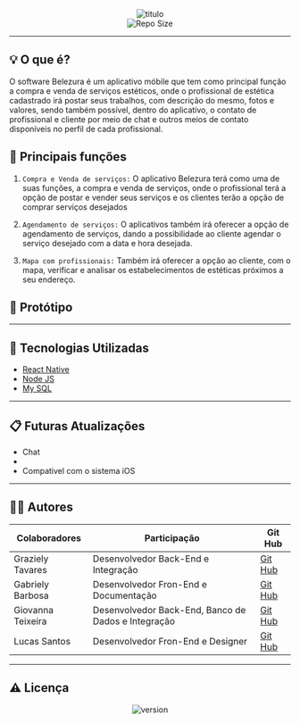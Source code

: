 <div align="center">
  <img src="" alt="titulo"/>
</div>

<div align="center">
  <img src="https://img.shields.io/github/repo-size/Jpzinn654/E-PLANNER-MAIN?style=for-the-badge" alt="Repo Size"/>
</div>
 
 
 ---
## 💡 O que é?
  O software Belezura é um aplicativo móbile que tem como principal função a compra e venda de serviços estéticos, onde o profissional de estética cadastrado irá postar seus trabalhos, com descrição do mesmo, fotos e valores, sendo também possível, dentro do aplicativo, o contato de profissional e cliente por meio de chat e outros meios de contato disponíveis no perfil de cada profissional.
  

## 📱 Principais funções

1. `Compra e Venda de serviços:`
O aplicativo Belezura terá como uma de suas funções, a compra e venda de serviços, onde o profissional terá a opção de postar e vender seus serviços e os clientes terão a opção de comprar serviços desejados

2. `Agendamento de serviços:`
O aplicativos também irá oferecer a opção de agendamento de serviços, dando a possibilidade ao cliente agendar o serviço desejado com a data e hora desejada.

3. `Mapa com profissionais:`
Também irá oferecer a opção ao cliente, com o mapa, verificar e analisar os estabelecimentos de estéticas próximos a seu endereço.



## 🌈 Protótipo

---

  ## 🚀 Tecnologias Utilizadas
  
  - [React Native](https://reactnative.dev/)
  - [Node JS](https://nodejs.org/en/)
  - [My SQL](https://mysql.com)

---
  
  ## 📋 Futuras Atualizações
  
  * Chat 
  * 
  * Compativel com o sistema iOS
 
---
  
  ## 👨‍💻 Autores
  
| Colaboradores                              | Participação                                             |Git Hub                                                |
| -------------------------------------------| -------------------------------------------------------- | ----------------------------------------------------- |
| Graziely Tavares                           | Desenvolvedor Back-End e Integração                      |[Git Hub](https://github.com/Jpzinn654)                |
| Gabriely Barbosa                           | Desenvolvedor Fron-End e Documentação                    |[Git Hub](https://github.com/MuriloJLima)              |
| Giovanna Teixeira                          | Desenvolvedor Back-End, Banco de Dados e Integração      |[Git Hub](https://github.com/Nunesxntj)                |
| Lucas Santos                               | Desenvolvedor Fron-End e Designer                        |[Git Hub](https://github.com/Daymozzer)                |

---

## ⚠️ Licença

  
 <div align="center">
  <img src="https://img.shields.io/github/package-json/v/Jpzinn654/E-PLANNER-MAIN/main?color=a&label=App+Version&style=for-the-badge" alt="version"/>
</div>
  
